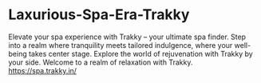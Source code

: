 # Laxurious-Spa-Era-Trakky
Elevate your spa experience with Trakky – your ultimate spa finder. Step into a realm where tranquility meets tailored indulgence, where your well-being takes center stage. Explore the world of rejuvenation with Trakky by your side. Welcome to a realm of relaxation with Trakky. https://spa.trakky.in/

